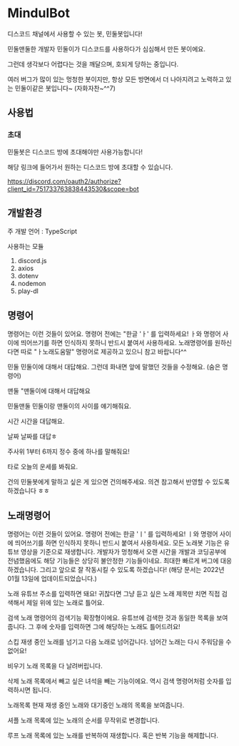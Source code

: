 # MindulBot

디스코드 채널에서 사용할 수 있는 봇, 민둘봇입니다!

민둘맨둘한 개발자 민둘이가 디스코드를 사용하다가 심심해서 만든 봇이에요.

그런데 생각보다 어렵다는 것을 깨달으며, 호되게 당하는 중입니다.

여러 버그가 많이 있는 멍청한 봇이지만, 항상 모든 방면에서 더 나아지려고 노력하고 있는 민둘이같은 봇입니다~ (자화자찬~^^7)

## 사용법

### 초대
민둘봇은 디스코드 방에 초대해야만 사용가능합니다!

해당 링크에 들어가서 원하는 디스코드 방에 초대할 수 있습니다. 

https://discord.com/oauth2/authorize?client_id=751733763838443530&scope=bot

## 개발환경
주 개발 언어 : TypeScript

사용하는 모듈
1. discord.js
2. axios
4. dotenv
6. nodemon
7. play-dl

## 명령어
명령어는 이런 것들이 있어요.
명령어 전에는 "한글 'ㅏ' 를 입력하세요! ㅏ와 명령어 사이에 띄어쓰기를 하면 인식하지 못하니 반드시 붙여서 사용하세요. 노래명령어를 원하신다면 따로 "ㅏ노래도움말" 명령어로 제공하고 있으니 참고 바랍니다^^

민둘
민둘이에 대해서 대답해요.
그런데 화내면 앞에 말했던 것들을 수정해요. (숨은 명령어)

맨둘
"맨둘이에 대해서 대답해요

민둘맨둘
민둘이랑 맨둘이의 사이를 얘기해줘요.

시간
시간을 대답해요.

날짜
날짜를 대답ㅎ

주사위
1부터 6까지 정수 중에 하나를 말해줘요!

타로
오늘의 운세를 봐줘요.

건의
민둘봇에게 말하고 싶은 게 있으면 건의해주세요. 의견 참고해서 반영할 수 있도록 하겠습니다 ㅎㅎ

## 노래명령어
명령어는 이런 것들이 있어요.
명령어 전에는 한글 'ㅣ' 를 입력하세요! ㅣ와 명령어 사이에 띄어쓰기를 하면 인식하지 못하니 반드시 붙여서 사용하세요. 모든 노래봇 기능은 유튜브 영상을 기준으로 재생합니다. 개발자가 멍청해서 오랜 시간을 개발과 코딩공부에 전념했음에도 해당 기능들은 상당히 불안정한 기능들이네요. 최대한 빠르게 버그에 대응하겠습니다. 그리고 앞으로 잘 작동시킬 수 있도록 하겠습니다!
(해당 문서는 2022년 01월 13일에 업데이트되었습니다.)

노래
유튜브 주소를 입력하면 돼요! 귀찮다면 그냥 듣고 싶은 노래 제목만 치면 직접 검색해서 제일 위에 있는 노래로 틀어요.

검색
노래 명령어의 검색기능 확장형이에요. 유튜브에 검색한 것과 동일한 목록을 보여줍니다. 그 후에 숫자를 입력하면 그에 해당하는 노래도 틀어드려요!

스킵
재생 중인 노래를 넘기고 다음 노래로 넘어갑니다. 넘어간 노래는 다시 주워담을 수 없어요!

비우기
노래 목록을 다 날려버립니다.

삭제
노래 목록에서 빼고 싶은 녀석을 빼는 기능이에요. 역시 검색 명령어처럼 숫자를 입력하시면 됩니다.

노래목록
현재 재생 중인 노래와 대기중인 노래의 목록을 보여줍니다.

셔플
노래 목록에 있는 노래의 순서를 무작위로 변경합니다.

루프
노래 목록에 있는 노래를 반복하여 재생합니다. 혹은 반복 기능을 해제합니다.
